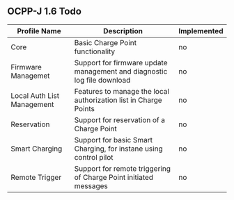 ## OCPP-J 1.6 Todo

| Profile Name | Description | Implemented |
|-|-|-|
| Core | Basic Charge Point functionality | no |
| Firmware Managemet | Support for firmware update management and diagnostic log file download | no |
| Local Auth List Management | Features to manage the local authorization list in Charge Points | no |
| Reservation | Support for reservation of a Charge Point | no |
| Smart Charging | Support for basic Smart Charging, for instane using control pilot | no |
| Remote Trigger | Support for remote triggering of Charge Point initiated messages | no |
